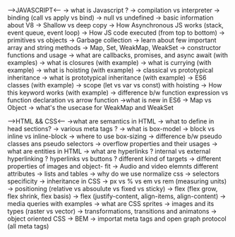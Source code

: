 -->JAVASCRIPT<--
-> what is Javascript ?
-> compilation vs interpreter
-> binding (call vs apply vs bind)
-> null vs undefined
-> basic information about V8
-> Shallow vs deep copy
-> How Asynchronous JS works (stack, event queue, event loop)
-> How JS code executed (from top to bottom)
-> primitives vs objects
-> Garbage collection
-> learn about few important array and string methods
-> Map, Set, WeakMap, WeakSet
-> constructor functions and usage
-> what are callbacks, promises, and async await (with examples)
-> what is closures (with example)
-> what is currying (with example)
-> what is hoisting (with example)
-> classical vs prototypical inheritance
-> what is prototypical inheritance (with example)
-> ES6 classes (with example)
-> scope (let vs var vs const) with hoisting
-> How this keyword works (with example)
-> difference b/w function expression vs function declaration vs arrow function
->what is new in ES6
-> Map vs Object
-> what's the usecase for WeakMap and WeakSet

-->HTML && CSS<--
->what are semantics in HTML
-> what to define in head sections?
-> various meta tags ?
-> what is box-model
-> block vs inline vs inline-block
-> where to use box-sizing
-> difference b/w pseudo classes ans pseudo selectors
-> overflow properties and their usages
-> what are entities in HTML
-> what are hyperlinks ? internal vs external hyperlinking ? hyperlinks vs buttons ? different kind of targets
-> different properties of images and object- fit
-> Audio and video elemnts different attributes
-> lists and tables
-> why do we use normalize css
-> selectors specificity
-> inheritance in CSS
-> px vs % vs em vs rem (measuring units)
-> positioning (relative vs absoulute vs fixed vs sticky)
-> flex (flex grow, flex shrink, flex basis)
-> flex (justify-content, align-items, align-content)
-> media queries with examples
-> what are CSS sprites
-> images and its types (raster vs vector)
-> transformations, transitions and animatons
-> object oriented CSS
-> BEM
-> importat meta tags and open graph protocol (all meta tags)
